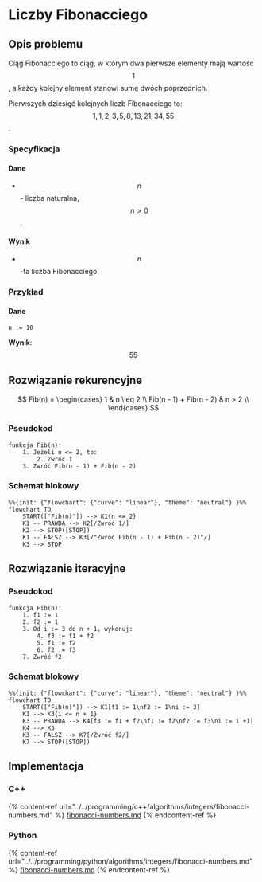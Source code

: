 # Liczby Fibonacciego

## Opis problemu

Ciąg Fibonacciego to ciąg, w którym dwa pierwsze elementy mają wartość $$1$$, a każdy kolejny element stanowi sumę dwóch poprzednich.

Pierwszych dziesięć kolejnych liczb Fibonacciego to: $$1, 1, 2, 3, 5, 8, 13, 21, 34, 55$$.

### Specyfikacja

#### Dane

* $$n$$ - liczba naturalna, $$n>0$$.

#### Wynik

* $$n$$-ta liczba Fibonacciego.

### Przykład

#### Dane

```
n := 10
```

**Wynik**: $$55$$ 

## Rozwiązanie rekurencyjne

$$
Fib(n) =  \begin{cases} 
      1 & n \leq 2 \\
      Fib(n - 1) + Fib(n - 2) & n > 2 \\
   \end{cases}
$$

### Pseudokod

```
funkcja Fib(n):
    1. Jeżeli n <= 2, to:
        2. Zwróć 1
    3. Zwróć Fib(n - 1) + Fib(n - 2)
```

### Schemat blokowy

```mermaid
%%{init: {"flowchart": {"curve": "linear"}, "theme": "neutral"} }%%
flowchart TD
	START(["Fib(n)"]) --> K1{n <= 2}
	K1 -- PRAWDA --> K2[/Zwróć 1/]
	K2 --> STOP([STOP])
	K1 -- FAŁSZ --> K3[/"Zwróć Fib(n - 1) + Fib(n - 2)"/]
	K3 --> STOP
```

## Rozwiązanie iteracyjne

### Pseudokod

```
funkcja Fib(n):
    1. f1 := 1
    2. f2 := 1
    3. Od i := 3 do n + 1, wykonuj:
        4. f3 := f1 + f2
        5. f1 := f2
        6. f2 := f3
    7. Zwróć f2
```

### Schemat blokowy

```mermaid
%%{init: {"flowchart": {"curve": "linear"}, "theme": "neutral"} }%%
flowchart TD
	START(["Fib(n)"]) --> K1[f1 := 1\nf2 := 1\ni := 3]
	K1 --> K3{i <= n + 1}
	K3 -- PRAWDA --> K4[f3 := f1 + f2\nf1 := f2\nf2 := f3\ni := i +1]
	K4 --> K3
	K3 -- FAŁSZ --> K7[/Zwróć f2/]
	K7 --> STOP([STOP])
```

## Implementacja

### C++

{% content-ref url="../../programming/c++/algorithms/integers/fibonacci-numbers.md" %}
[fibonacci-numbers.md](../../programming/c++/algorithms/integers/fibonacci-numbers.md)
{% endcontent-ref %}

### Python

{% content-ref url="../../programming/python/algorithms/integers/fibonacci-numbers.md" %}
[fibonacci-numbers.md](../../programming/python/algorithms/integers/fibonacci-numbers.md)
{% endcontent-ref %}
